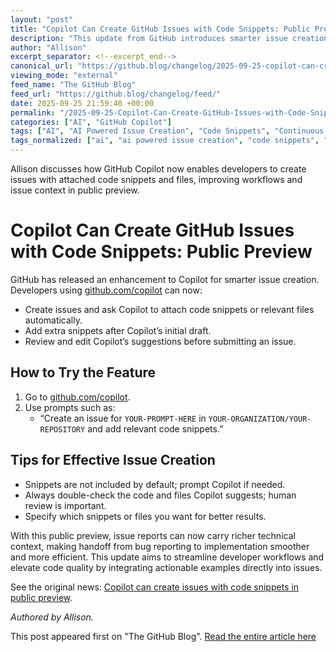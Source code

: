 ```yaml
---
layout: "post"
title: "Copilot Can Create GitHub Issues with Code Snippets: Public Preview"
description: "This update from GitHub introduces smarter issue creation using Copilot, now allowing users to include relevant code snippets and files directly in their GitHub issues through copilot prompts. The feature gives developers more context, continuity, and control during issue reporting and resolution, emphasizing review and edit capabilities for Copilot-generated suggestions."
author: "Allison"
excerpt_separator: <!--excerpt_end-->
canonical_url: "https://github.blog/changelog/2025-09-25-copilot-can-create-issues-with-code-snippets-in-public-preview"
viewing_mode: "external"
feed_name: "The GitHub Blog"
feed_url: "https://github.blog/changelog/feed/"
date: 2025-09-25 21:59:40 +00:00
permalink: "/2025-09-25-Copilot-Can-Create-GitHub-Issues-with-Code-Snippets-Public-Preview.html"
categories: ["AI", "GitHub Copilot"]
tags: ["AI", "AI Powered Issue Creation", "Code Snippets", "Continuous Development", "Copilot", "Copilot Features", "Copilot Suggestions", "Developer Tools", "GitHub Copilot", "GitHub Issues", "Improvement", "Issue Automation", "News", "Preview Release", "Workflow Enhancement"]
tags_normalized: ["ai", "ai powered issue creation", "code snippets", "continuous development", "copilot", "copilot features", "copilot suggestions", "developer tools", "github copilot", "github issues", "improvement", "issue automation", "news", "preview release", "workflow enhancement"]
---
```


Allison discusses how GitHub Copilot now enables developers to create issues with attached code snippets and files, improving workflows and issue context in public preview.<!--excerpt_end-->

# Copilot Can Create GitHub Issues with Code Snippets: Public Preview

GitHub has released an enhancement to Copilot for smarter issue creation. Developers using [github.com/copilot](https://github.com/copilot) can now:

- Create issues and ask Copilot to attach code snippets or relevant files automatically.
- Add extra snippets after Copilot’s initial draft.
- Review and edit Copilot’s suggestions before submitting an issue.

## How to Try the Feature

1. Go to [github.com/copilot](https://github.com/copilot).
2. Use prompts such as:
   - “Create an issue for `YOUR-PROMPT-HERE` in `YOUR-ORGANIZATION/YOUR-REPOSITORY` and add relevant code snippets.”

## Tips for Effective Issue Creation

- Snippets are not included by default; prompt Copilot if needed.
- Always double-check the code and files Copilot suggests; human review is important.
- Specify which snippets or files you want for better results.

With this public preview, issue reports can now carry richer technical context, making handoff from bug reporting to implementation smoother and more efficient. This update aims to streamline developer workflows and elevate code quality by integrating actionable examples directly into issues.

See the original news: [Copilot can create issues with code snippets in public preview](https://github.blog/changelog/2025-09-25-copilot-can-create-issues-with-code-snippets-in-public-preview).

*Authored by Allison.*

This post appeared first on "The GitHub Blog". [Read the entire article here](https://github.blog/changelog/2025-09-25-copilot-can-create-issues-with-code-snippets-in-public-preview)
